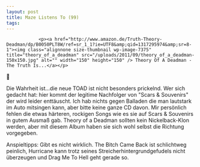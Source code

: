 ```yaml
---
layout: post
title: Maze Listens To (99)
tags:
---
```



                <p><a href="http://www.amazon.de/Truth-Theory-Deadman/dp/B0050PLT8W/ref=sr_1_1?ie=UTF8&amp;qid=1317295974&amp;sr=8-1"><img class="alignnone size-thumbnail wp-image-7375" title="theory_of_a_deadman" src="/uploads/2011/09/theory_of_a_deadman-150x150.jpg" alt="" width="150" height="150" /> Theory Of A Deadman - The Truth Is...</a></p>
<p>🤘</p>
<p>Die Wahrheit ist...die neue TOAD ist nicht besonders prickelnd. Wer sich gedacht hat: hier kommt der legitime Nachfolger von &quot;Scars &amp; Souvenirs&quot; der wird leider enttäuscht. Ich hab nichts gegen Balladen die man lautstark im Auto mitsingen kann, aber bitte keine ganze CD davon. Mir persönlich fehlen die etwas härteren, rockigen Songs wie es sie auf Scars &amp; Souvenirs in gutem Ausmaß gab. Theory of a Deadman sollten kein Nickelback-Klon werden, aber mit diesem Album haben sie sich wohl selbst die Richtung vorgegeben.</p>
<p>Anspieltipps: Gibt es nicht wirklich. The Bitch Came Back ist schlichtweg peinlich, Hurricane kann trotz seines Streicherhintergrundgefudels nicht überzeugen und Drag Me To Hell geht gerade so.</p>
